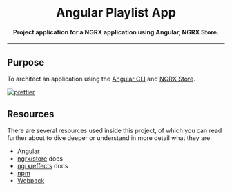 <h1 align="center">Angular Playlist App</h1>
<h4 align="center">
    Project application for a NGRX application using Angular, NGRX Store.
</h4>

---

## Purpose

To architect an application using the [Angular CLI](https://github.com/angular/angular-cli)
and [NGRX Store](https://github.com/ngrx/platform/blob/master/docs/store/).

[![prettier](https://img.shields.io/badge/code_style-prettier-ff69b4.svg?style=flat-square)](https://prettier.io/)

## Resources

There are several resources used inside this project, of which you can read
further about to dive deeper or understand in more detail what they are:

* [Angular](https://angular.io)
* [ngrx/store](https://github.com/ngrx/platform/blob/master/docs/store/README.md)
  docs
* [ngrx/effects](https://github.com/ngrx/platform/blob/master/docs/effects/README.md)
  docs
* [npm](https://www.npmjs.com/)
* [Webpack](https://webpack.js.org/)